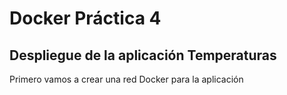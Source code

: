# Docker Práctica 4
## Despliegue de la aplicación Temperaturas

Primero vamos a crear una red Docker para la aplicación
<br>

